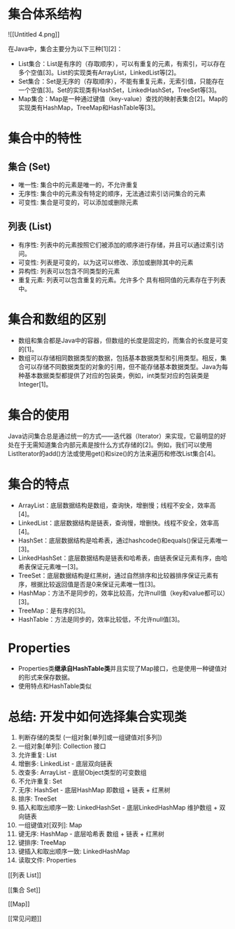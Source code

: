 # 集合体系结构

![[Untitled 4.png]]

在Java中，集合主要分为以下三种[1][2]：

- List集合：List是有序的（存取顺序），可以有重复的元素，有索引，可以存在多个空值[3]。List的实现类有ArrayList，LinkedList等[2]。
- Set集合：Set是无序的（存取顺序），不能有重复元素，无索引值，只能存在一个空值[3]。Set的实现类有HashSet，LinkedHashSet，TreeSet等[3]。
- Map集合：Map是一种通过键值（key-value）查找的映射表集合[2]。Map的实现类有HashMap，TreeMap和HashTable等[3]。

# 集合中的特性

## 集合 (Set)

- 唯一性: 集合中的元素是唯一的，不允许重复
- 无序性: 集合中的元素没有特定的顺序，无法通过索引访问集合的元素
- 可变性: 集合是可变的，可以添加或删除元素

## 列表 (List)

- 有序性: 列表中的元素按照它们被添加的顺序进行存储，并且可以通过索引访问。
- 可变性: 列表是可变的，以为这可以修改、添加或删除其中的元素
- 异构性: 列表可以包含不同类型的元素
- 重复元素: 列表可以包含重复的元素。允许多个 具有相同值的元素存在于列表中。

# 集合和数组的区别

- 数组和集合都是Java中的容器，但数组的长度是固定的，而集合的长度是可变的[1]。
- 数组可以存储相同数据类型的数据，包括基本数据类型和引用类型。相反，集合可以存储不同数据类型的对象的引用，但不能存储基本数据类型。Java为每种基本数据类型都提供了对应的包装类，例如，int类型对应的包装类是Integer[1]。

# 集合的使用

Java访问集合总是通过统一的方式——迭代器（Iterator）来实现，它最明显的好处在于无需知道集合内部元素是按什么方式存储的[2]。例如，我们可以使用ListIterator的add()方法或使用get()和size()的方法来遍历和修改List集合[4]。

# 集合的特点

- ArrayList：底层数据结构是数组，查询快，增删慢；线程不安全，效率高[4]。
- LinkedList：底层数据结构是链表，查询慢，增删快。线程不安全，效率高[4]。
- HashSet：底层数据结构是哈希表，通过hashcode()和equals()保证元素唯一[3]。
- LinkedHashSet：底层数据结构是链表和哈希表，由链表保证元素有序，由哈希表保证元素唯一[3]。
- TreeSet：底层数据结构是红黑树，通过自然排序和比较器排序保证元素有序，根据比较返回值是否是0来保证元素唯一性[3]。
- HashMap：方法不是同步的，效率比较高，允许null值（key和value都可以）[3]。
- TreeMap：是有序的[3]。
- HashTable：方法是同步的，效率比较低，不允许null值[3]。

# Properties

- Properties类**继承自HashTable类**并且实现了Map接口，也是使用一种键值对的形式来保存数据。
- 使用特点和HashTable类似

# 总结: 开发中如何选择集合实现类

1. 判断存储的类型 (一组对象[单列]或一组键值对[多列])
2. 一组对象[单列]: Collection 接口
3. 允许重复: List
4. 增删多: LinkedList - 底层双向链表
5. 改查多: ArrayList - 底层Object类型的可变数组
6. 不允许重复: Set
7. 无序: HashSet - 底层HashMap 即数组 + 链表 + 红黑树
8. 排序: TreeSet
9. 插入和取出顺序一致: LinkedHashSet - 底层LinkedHashMap 维护数组 + 双向链表
10. 一组键值对[双列]: Map
11. 键无序: HashMap - 底层哈希表 数组 + 链表 + 红黑树
12. 键排序: TreeMap
13. 键插入和取出顺序一致: LinkedHashMap
14. 读取文件: Properties

[[列表 List]]

[[集合 Set]]

[[Map]]

[[常见问题]]